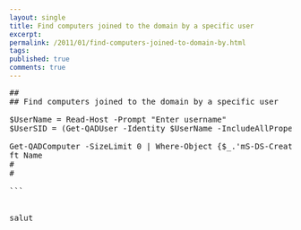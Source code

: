 ```yaml
---
layout: single
title: Find computers joined to the domain by a specific user
excerpt: 
permalink: /2011/01/find-computers-joined-to-domain-by.html
tags: 
published: true
comments: true
---
```

<pre class="brush: powershell; ruler: true; first-line: 1; highlight: [2, 4, 6]">##
## Find computers joined to the domain by a specific user

$UserName = Read-Host -Prompt "Enter username"
$UserSID = (Get-QADUser -Identity $UserName -IncludeAllProperties).objectsid

Get-QADComputer -SizeLimit 0 | Where-Object {$_.'mS-DS-CreatorSid' -eq $UserSID} | `
ft Name
#
#

```


salut
